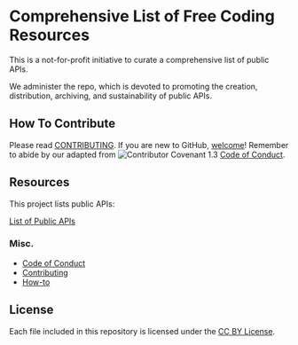 # Comprehensive List of Free Coding Resources

This is a not-for-profit initiative to curate a comprehensive list of public APIs. 

We administer the repo, which is devoted to promoting the creation, distribution, archiving, and sustainability of public APIs.

## How To Contribute

Please read [CONTRIBUTING](CONTRIBUTING.md). If you are new to GitHub, [welcome](HOWTO.md)! Remember to abide by our adapted from ![Contributor Covenant 1.3](https://img.shields.io/badge/Contributor%20Covenant-1.3-4baaaa.svg) [Code of Conduct](CODE_OF_CONDUCT.md).

## Resources

This project lists public APIs:

[List of Public APIs](../apis/public-apis.md)

### Misc.

+ [Code of Conduct](CODE_OF_CONDUCT.md)
+ [Contributing](CONTRIBUTING.md)
+ [How-to](HOWTO.md)

## License

Each file included in this repository is licensed under the [CC BY License](../LICENSE).
